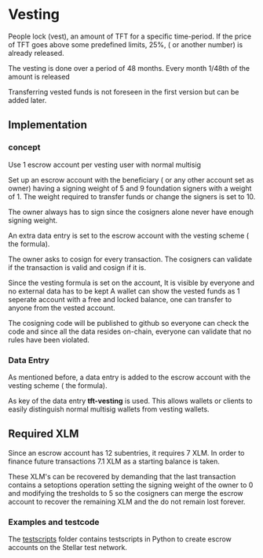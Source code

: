 # Vesting

People lock (vest), an amount of TFT for a specific time-period. If the price of TFT goes above some predefined limits, 25%, ( or another number) is already released.

The vesting is done over a period of 48 months. Every month 1/48th of the amount is released

Transferring vested funds is not foreseen in the first version but can be added later.

## Implementation

### concept

Use 1 escrow account per vesting user with normal multisig

Set up an escrow account with the beneficiary ( or any other account set as owner) having a signing weight of 5 and 9 foundation signers with a weight of 1. The weight required to transfer funds or change the signers is set to 10.

The owner always has to sign since the cosigners alone never have enough signing weight.

An extra data entry is set to the escrow account with the vesting scheme ( the formula).

The owner asks to cosign for every transaction. The cosigners can validate if the transaction is valid and cosign if it is.

Since the vesting formula is set on the account, It is visible by everyone and no external data has to be kept
A wallet can show the vested funds as 1 seperate account with a free and locked balance, one can transfer to anyone from the vested account.

The cosigning code will be published to github so everyone can check the code and since all the data resides on-chain, everyone can validate that no rules have been violated.

### Data Entry

As mentioned before, a data entry is added to the escrow account with the vesting scheme ( the formula).

As key of the data entry **tft-vesting** is used. This allows wallets or clients to easily distinguish normal multisig wallets from  vesting wallets.

## Required XLM

Since an escrow account has 12 subentries, it requires 7 XLM. In order to finance future transactions 7.1 XLM as a starting balance is taken.

These XLM's can be recovered by demanding that the last transaction  contains a setoptions operation  setting the signing weight of the owner to 0 and modifying the tresholds to 5  so the cosigners can merge the escrow account to recover the remaining XLM and the do not remain lost forever.

### Examples and testcode

The [testscripts](./testscripts/) folder contains testscripts in Python to create escrow accounts on the Stellar test network.

